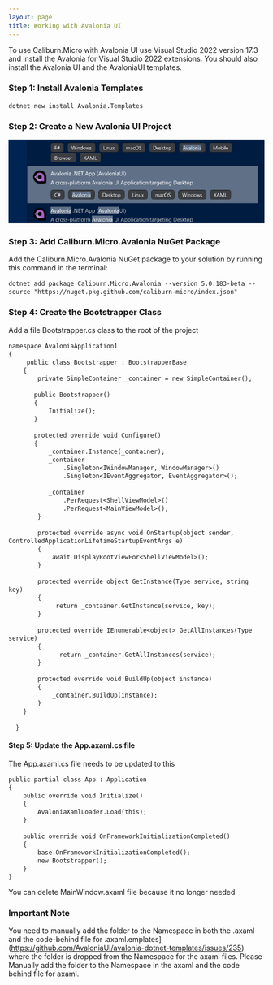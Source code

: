 ```yaml
---
layout: page
title: Working with Avalonia UI
---
```


To use Caliburn.Micro with Avalonia UI use Visual Studio 2022 version 17.3 and install the Avalonia for Visual Studio 2022 extensions. You should also install the Avalonia UI and the AvaloniaUI templates.

### Step 1: Install Avalonia Templates

    dotnet new install Avalonia.Templates

### Step 2: Create a New Avalonia UI Project

![Visual Studio Create Project](../public/images/documentation/AvaloniaUI-Project.png)

### Step 3: Add Caliburn.Micro.Avalonia NuGet Package

Add the Caliburn.Micro.Avalonia NuGet package to your solution by running this command in the terminal:

    dotnet add package Caliburn.Micro.Avalonia --version 5.0.183-beta --source "https://nuget.pkg.github.com/caliburn-micro/index.json"


### Step 4: Create the Bootstrapper Class

Add a file Bootstrapper.cs class to the root of the project

    namespace AvaloniaApplication1
    {
         public class Bootstrapper : BootstrapperBase
        {
            private SimpleContainer _container = new SimpleContainer();

           public Bootstrapper()
           {
               Initialize();
           }

           protected override void Configure()
           {
               _container.Instance(_container);
               _container
                   .Singleton<IWindowManager, WindowManager>()
                   .Singleton<IEventAggregator, EventAggregator>();

               _container
                   .PerRequest<ShellViewModel>()
                   .PerRequest<MainViewModel>();
            }

            protected override async void OnStartup(object sender, ControlledApplicationLifetimeStartupEventArgs e)
            {
                await DisplayRootViewFor<ShellViewModel>();
            }

            protected override object GetInstance(Type service, string key)
            {
                 return _container.GetInstance(service, key);
            }

            protected override IEnumerable<object> GetAllInstances(Type service)
            {
                  return _container.GetAllInstances(service);
            }

            protected override void BuildUp(object instance)
            {
                _container.BuildUp(instance);
            }
        }

      }


#### Step 5: Update the App.axaml.cs file

The App.axaml.cs file needs to be updated to this

    public partial class App : Application
    {
        public override void Initialize()
        {
            AvaloniaXamlLoader.Load(this);
        }

        public override void OnFrameworkInitializationCompleted()
        {
            base.OnFrameworkInitializationCompleted();
            new Bootstrapper();
        }
    }

You can delete MainWindow.axaml file because it no longer needed

### Important Note

 You need to manually add the folder to the Namespace in both the .axaml and the code-behind file for .axaml.emplates](https://github.com/AvaloniaUI/avalonia-dotnet-templates/issues/235) where the folder is dropped from the Namespace for the axaml files.  Please Manually add the folder to the Namespace in the axaml and the code behind file for axaml.

